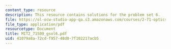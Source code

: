 ```yaml
---
content_type: resource
description: This resource contains solutions for the problem set 6.
file: https://ol-ocw-studio-app-qa.s3.amazonaws.com/courses/2-71-optics-spring-2009/41079a8a72cdf95748d07f102217acb5_MIT2_71S09_gsol6.pdf
file_type: application/pdf
resourcetype: Document
title: MIT2_71S09_gsol6.pdf
uid: 41079a8a-72cd-f957-48d0-7f102217acb5
---
```

